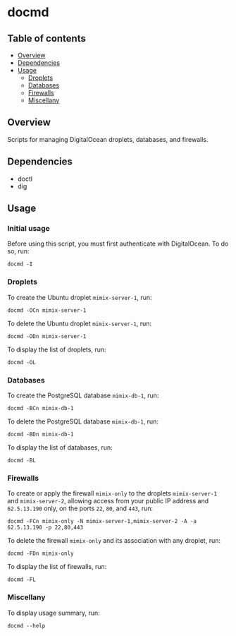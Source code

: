 docmd
=====


<a name="toc">Table of contents</a>
-----------------------------------

- [Overview](#overview)
- [Dependencies](#dependencies)
- [Usage](#usage)
  + [Droplets](#droplets)
  + [Databases](#databases)
  + [Firewalls](#firewalls)
  + [Miscellany](#miscellany)


<a name="overview">Overview</a>
-------------------------------

Scripts for managing DigitalOcean droplets, databases, and firewalls.


<a name="dependencies">Dependencies</a>
---------------------------------------

- doctl
- dig


<a name="usage">Usage</a>
-------------------------

### <a name="init">Initial usage</a>

Before using this script, you must first authenticate with DigitalOcean. To do so, run:

    docmd -I


### <a name="droplets">Droplets</a>

To create the Ubuntu droplet `mimix-server-1`, run:

    docmd -OCn mimix-server-1

To delete the Ubuntu droplet `mimix-server-1`, run:

    docmd -ODn mimix-server-1

To display the list of droplets, run:

    docmd -OL


### <a name="databases">Databases</a>

To create the PostgreSQL database `mimix-db-1`, run:

    docmd -BCn mimix-db-1

To delete the PostgreSQL database `mimix-db-1`, run:

    docmd -BDn mimix-db-1

To display the list of databases, run:

    docmd -BL


### <a name="firewalls">Firewalls</a>

To create or apply the firewall `mimix-only` to the droplets `mimix-server-1` and `mimix-server-2`,
allowing access from your public IP address and `62.5.13.190` only, on the ports `22`, `80`, and
`443`, run:

    docmd -FCn mimix-only -N mimix-server-1,mimix-server-2 -A -a 62.5.13.190 -p 22,80,443

To delete the firewall `mimix-only` and its association with any droplet, run:

    docmd -FDn mimix-only

To display the list of firewalls, run:

    docmd -FL


### <a name="miscellany">Miscellany</a>

To display usage summary, run:

    docmd --help
